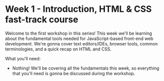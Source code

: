# Week 1 - Introduction, HTML & CSS fast-track course

Welcome to the first workshop in this series! This week we'll be learning about the fundamental tools needed for JavaScript-based front-end web development. We're gonna cover text editors/IDEs, browser tools, common terminologies, and a quick recap on HTML and CSS.

What you'll need:
- Nothing! We'll be covering all the fundamentals this week, so everything that you'll need is gonna be discussed during the workshop.